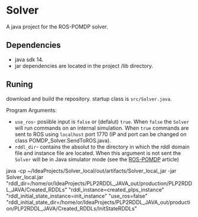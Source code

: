 # Solver
A java project for the ROS-POMDP solver.
 



## Dependencies
* java sdk 14.
* jar dependencies are located in the project /lib directory.

## Runing
download and build the repository.
startup class is `src/Solver.java`.

Program Arguments:
* `use_ros`- posiible input is `false` or (defalut) `true`. When `false` the `Solver` will run commands on an internal simulation. When `true` commands are sent to ROS using `localhost` port 1770 (IP and port can be changed on class POMDP_Solver.SendToROS.java). 
* `rddl_dir`- contains the absolut to the directory in which the rddl domain file and instance file are located. When this argument is not sent the `Solver` will be in Java simulator mode (see the [ROS-POMDP](https://github.com/orhaimwerthaim/Solver/blob/master/ROS-POMDP.pdf) article) 



java -cp ~/IdeaProjects/Solver_local/out/artifacts/Solver_local_jar -jar Solver_local.jar "rddl_dir=/home/or/IdeaProjects/PLP2RDDL_JAVA_out/production/PLP2RDDL_JAVA/Created_RDDLs" "rddl_instance=created_plps_instance" "rddl_initial_state_instance=init_instance" "use_ros=false" "rddl_initial_state_dir=/home/or/IdeaProjects/PLP2RDDL_JAVA_out/production/PLP2RDDL_JAVA/Created_RDDLs/InitStateRDDLs"

